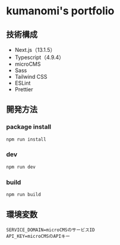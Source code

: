 # kumanomi's portfolio

## 技術構成

- Next.js（13.1.5）
- Typescript（4.9.4）
- microCMS
- Sass
- Tailwind CSS
- ESLint
- Prettier

## 開発方法

### package install

```bash
npm run install

```

### dev

```bash
npm run dev
```

### build

```bash
npm run build

```

## 環境変数

```
SERVICE_DOMAIN=microCMSのサービスID
API_KEY=microCMSのAPIキー
```
